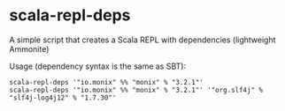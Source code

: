 # scala-repl-deps
A simple script that creates a Scala REPL with dependencies (lightweight Ammonite)

Usage (dependency syntax is the same as SBT):

    scala-repl-deps '"io.monix" %% "monix" % "3.2.1"'
    scala-repl-deps '"io.monix" %% "monix" % "3.2.1"' '"org.slf4j" % "slf4j-log4j12" % "1.7.30"'
